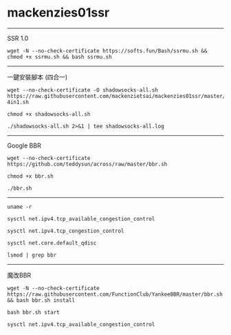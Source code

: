 # mackenzies01ssr
--------
SSR 1.0

```
wget -N --no-check-certificate https://softs.fun/Bash/ssrmu.sh && chmod +x ssrmu.sh && bash ssrmu.sh
```

---------
一鍵安裝腳本 (四合一)
```
wget --no-check-certificate -O shadowsocks-all.sh https://raw.githubusercontent.com/mackenzietsai/mackenzies01ssr/master/shadowsocks-4in1.sh
```

```
chmod +x shadowsocks-all.sh
```

```
./shadowsocks-all.sh 2>&1 | tee shadowsocks-all.log
```
--------
Google BBR

```
wget --no-check-certificate https://github.com/teddysun/across/raw/master/bbr.sh
```

```
chmod +x bbr.sh
```

```
./bbr.sh
```

-----------

```
uname -r
```

```
sysctl net.ipv4.tcp_available_congestion_control
```

```
sysctl net.ipv4.tcp_congestion_control
```

```
sysctl net.core.default_qdisc
```

```
lsmod | grep bbr
```

-----------

魔改BBR

```
wget -N --no-check-certificate https://raw.githubusercontent.com/FunctionClub/YankeeBBR/master/bbr.sh && bash bbr.sh install
```

```
bash bbr.sh start
```

```
sysctl net.ipv4.tcp_available_congestion_control
```

















